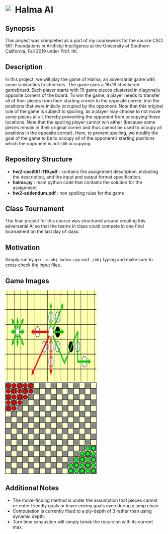 # <img src="deep_red.ico" width="24" height="24" /> Halma AI

## Synopsis

This project was completed as a part of my coursework for the course CSCI 561: Foundations in Artificial Intelligence at the University of Southern California, Fall 2019 under Prof. Itti.

## Description
In this project, we will play the game of Halma, an adversarial game with some similarities to checkers. The game uses a 16x16 checkered gameboard. Each player starts with 19 game pieces clustered in diagonally opposite corners of the board. To win the game, a player needs to transfer all of their pieces from their starting corner to the opposite corner, into the positions that were initially occupied by the opponent. Note that this original rule of the game is subject to spoiling, as a player may choose to not move some pieces at all, thereby preventing the opponent from occupying those locations. Note that the spoiling player cannot win either (because some pieces remain in their original corner and thus cannot be used to occupy all positions in the opposite corner). Here, to prevent spoiling, we modify the goal of the game to be to occupy all of the opponent’s starting positions which the opponent is not still occupying.

## Repository Structure

* **hw2-csci561-f19.pdf** : contains the assignment description, including the description, and the input and output format specification.
* **halma.py** : main python code that contains the solution for the assignment
* **hw2-addendum.pdf** : non spoiling rules for the game

## Class Tournament

The final project for this course was structured around creating this
adversarial AI so that the teams in class could compete in one final tournament
on the last day of class.


## Motivation
Simply run by `g++ -o obj halma.cpp` and  `./obj` typing and make sure to cross check the input files.

## Game Images

<p float="left">
    <img src="halma1.png" width="290" height="290" />
    <img src="halma2.png" width="290" height="290"/>
  
</p>


## Additional Notes

* The move-finding method is under the assumption that pieces cannot re-enter
friendly goals or leave enemy goals even during a jump chain.
* Computation is currently fixed to a ply-depth of 3 rather than using
dynamic depth.
* Turn time exhaustion will simply break the recursion with its current max.

